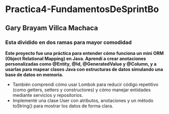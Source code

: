 # Practica4-FundamentosDeSprintBo
## Gary Brayam Villca Machaca
### Esta dividido en dos ramas para mayor comodidad

**Este proyecto fue una práctica para entender cómo funciona un mini ORM (Object Relational Mapping) en Java. Aprendí a crear anotaciones personalizadas como @Entity, @Id, @GeneratedValue y @Column, y a usarlas para mapear clases Java con estructuras de datos simulando una base de datos en memoria.**


- También comprendí cómo usar Lombok para reducir código repetitivo (como getters, setters y constructores) y cómo manejar entidades mediante servicios y repositorios.
- Implementé una clase User con atributos, anotaciones y un método toString() para mostrar los datos de forma clara.

